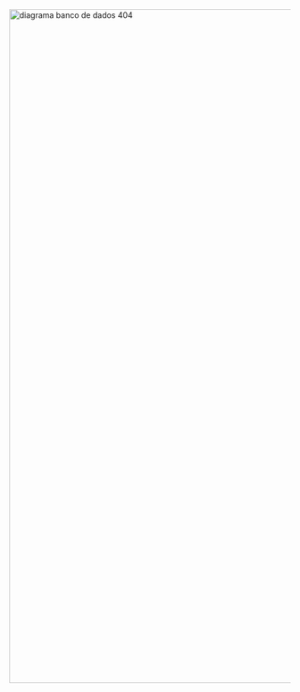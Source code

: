 <img width="798" height="1206" alt="diagrama banco de dados 404" src="https://github.com/user-attachments/assets/3529e2a1-f5ba-44f6-b789-820c3482f6d7" />
